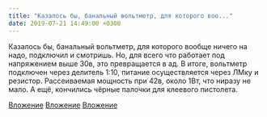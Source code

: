 ```yaml
---
title: "Казалось бы, банальный вольтметр, для которого воо..."
date: 2019-07-21 14:49:00 +0300
---
```


Казалось бы, банальный вольтметр, для которого вообще ничего на надо, подключил и смотришь. Но, для всего что работает под напряжением выше 30в, это превращается в ад. В итоге, вольтметр подключен через делитель 1:10, питание осуществляется через ЛМку и резистор. Рассеиваемая мощность при 42в, около 1Вт, что ниразу не мало. А ещё, кончились чёрные палочки для клеевого пистолета.


[Вложение](/assets/vk_photos/2/w8DaS0LGMoQ.jpg)
[Вложение](/assets/vk_photos/2/eBotCMw5YRY.jpg)
[Вложение](/assets/vk_photos/2/oko-_PD3cCE.jpg)
